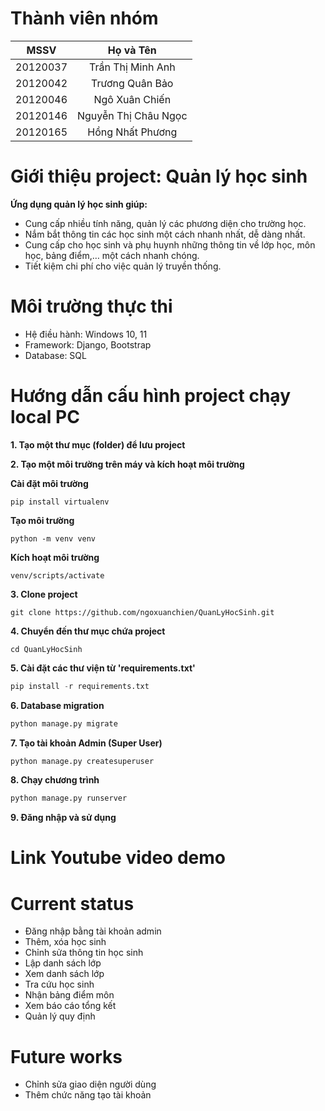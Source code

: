 # Thành viên nhóm
| MSSV | Họ và Tên |
| :---: | :---: |
| 20120037 | Trần Thị Minh Anh | 
| 20120042 | Trương Quân Bảo | 
| 20120046 | Ngô Xuân Chiến |
| 20120146 | Nguyễn Thị Châu Ngọc |
| 20120165 | Hồng Nhất Phương |

# Giới thiệu project: Quản lý học sinh
**Ứng dụng quản lý học sinh giúp:**
- Cung cấp nhiều tính năng, quản lý các phương diện cho trường học.
- Nắm bắt thông tin các học sinh một cách nhanh nhất, dễ dàng nhất.
- Cung cấp cho học sinh và phụ huynh những thông tin về lớp học, môn học, bảng điểm,… một cách nhanh chóng.
- Tiết kiệm chi phí cho việc quản lý truyền thống.

# Môi trường thực thi

- Hệ điều hành: Windows 10, 11
- Framework: Django, Bootstrap
- Database: SQL

# Hướng dẫn cấu hình project chạy local PC

**1. Tạo một thư mục (folder) để lưu project**

**2. Tạo một môi trường trên máy và kích hoạt môi trường**

**Cài đặt môi trường**
```
pip install virtualenv
```

**Tạo môi trường**

```
python -m venv venv
```

**Kích hoạt môi trường**

```
venv/scripts/activate
```

**3. Clone project**
```
git clone https://github.com/ngoxuanchien/QuanLyHocSinh.git
```

**4. Chuyển đến thư mục chứa project**
```
cd QuanLyHocSinh
```

**5. Cài đặt các thư viện từ 'requirements.txt'**
```python
pip install -r requirements.txt
```

**6. Database migration**
```python
python manage.py migrate
```

**7. Tạo tài khoản Admin (Super User)**
```python
python manage.py createsuperuser
``` 

**8. Chạy chương trình**
```python
python manage.py runserver
```

**9. Đăng nhập và sử dụng**



# Link Youtube video demo


# Current status
- Đăng nhập bằng tài khoản admin
- Thêm, xóa học sinh
- Chỉnh sửa thông tin học sinh
- Lập danh sách lớp
- Xem danh sách lớp
- Tra cứu học sinh
- Nhận bảng điểm môn
- Xem báo cáo tổng kết
- Quản lý quy định

# Future works
- Chỉnh sửa giao diện người dùng
- Thêm chức năng tạo tài khoản
